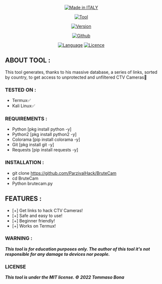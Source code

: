 <p align="center">
<a href="https://bit.ly/3bgtjYk"><img title="Made in ITALY" src="https://img.shields.io/badge/MADE%20IN-ITALY-SCRIPT?colorA=%23ff8100&colorB=%23017e40&colorC=%23ff0000&style=for-the-badge"></a>
</p>
<p align="center">
<a href="https://bit.ly/3bgtjYk"><img title="Tool" src="https://img.shields.io/badge/Tool-Brutecam-green.svg?style=flat-square"></a>
</p>
<p align="center">
<a href="https://bit.ly/3bgtjYk"><img title="Version" src="https://img.shields.io/badge/Version-1-green.svg?style=flat-square"></a>
</p>
<p align="center">
<a href="https://github.com/ParzivalHack"><img title="Github" src="https://img.shields.io/badge/ParzivalHack-brightgreen?style=for-the-badge&logo=github"></a>
</p>
<p align="center">
<a href="https://github.com/noob-hackers"><img title="Language" src="https://img.shields.io/badge/Made%20with-Python-1f425f.svg?v=103"></a>
<a href="https://github.com/noob-hackers"><img title="Licence" src="https://img.shields.io/badge/License-MIT-blue.svg"></a>
</p>



## ABOUT TOOL :

This tool generates, thanks to his massive database, a series of links, sorted by country, to get access to unprotected and unfiltered CTV Cameras👀

### TESTED ON :

* Termux✅
* Kali Linux✅

### REQUIREMENTS :

* Python [pkg install python -y]
* Python2 [pkg install python2 -y]
* Colorama [pip install colorama -y]
* Git [pkg install git -y]
* Requests [pip install requests -y]

### INSTALLATION :

* git clone https://github.com/ParzivalHack/BruteCam
* cd BruteCam
* Python brutecam.py

## FEATURES :

* [+] Get links to hack CTV Cameras!
* [+] Safe and easy to use!
* [+] Beginner friendly!
* [+] Works on Termux!

### WARNING : 

***This tool is for education purposes only. The author of this tool it's not responsible for any damage to devices nor people.***

### LICENSE

***This tool is under the MIT license. © 2022 Tommaso Bona***
